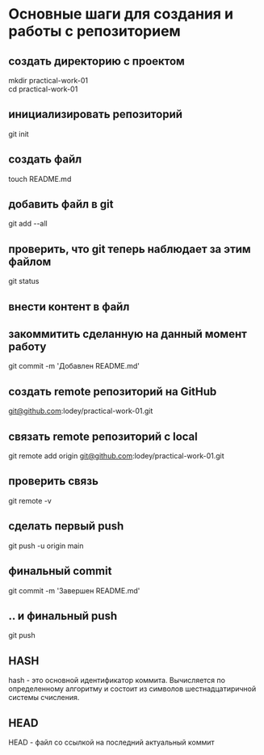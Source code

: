 ﻿# Основные шаги для создания и работы с репозиторием

## создать директорию с проектом
mkdir practical-work-01  
cd practical-work-01

## инициализировать репозиторий
git init

## создать файл
touch README.md

## добавить файл в git
git add --all

## проверить, что git теперь наблюдает за этим файлом
git status

## внести контент в файл

## закоммитить сделанную на данный момент работу
git commit -m 'Добавлен README.md'

## создать remote репозиторий на GitHub
git@github.com:lodey/practical-work-01.git

## связать remote репозиторий с local
git remote add origin git@github.com:lodey/practical-work-01.git

## проверить связь
git remote -v

## сделать первый push
git push -u origin main

## финальный commit
git commit -m 'Завершен README.md'

## .. и финальный push
git push

## HASH
hash - это основной идентификатор коммита. Вычисляется по определенному алгоритму и состоит из символов шестнадцатиричной системы счисления.

## HEAD
HEAD - файл со ссылкой на последний актуальный коммит

